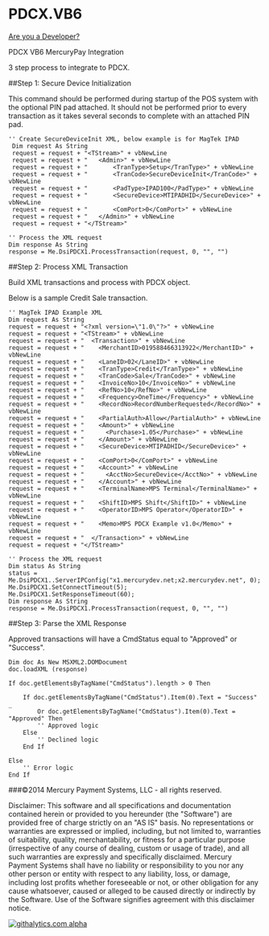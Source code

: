 PDCX.VB6
========

[Are you a Developer?](http://www.developer.mercurypay.com)

PDCX VB6 MercuryPay Integration

3 step process to integrate to PDCX.

##Step 1: Secure Device Initialization
  
This command should be performed during startup of the POS system with the optional PIN pad attached. 
It should not be performed prior to every transaction as it takes several seconds to complete with an attached PIN pad.
  
```
'' Create SecureDeviceInit XML, below example is for MagTek IPAD
 Dim request As String
 request = request + "<TStream>" + vbNewLine
 request = request + "   <Admin>" + vbNewLine
 request = request + "       <TranType>Setup</TranType>" + vbNewLine
 request = request + "       <TranCode>SecureDeviceInit</TranCode>" + vbNewLine
 request = request + "       <PadType>IPAD100</PadType>" + vbNewLine
 request = request + "       <SecureDevice>MTIPADHID</SecureDevice>" + vbNewLine
 request = request + "       <ComPort>0</ComPort>" + vbNewLine
 request = request + "   </Admin>" + vbNewLine
 request = request + "</TStream>"

'' Process the XML request
Dim response As String
response = Me.DsiPDCX1.ProcessTransaction(request, 0, "", "")
```
  
##Step 2: Process XML Transaction

Build XML transactions and process with PDCX object.

Below is a sample Credit Sale transaction.
```
'' MagTek IPAD Example XML
Dim request As String
request = request + "<?xml version=\"1.0\"?>" + vbNewLine
request = request + "<TStream>" + vbNewLine
request = request + "  <Transaction>" + vbNewLine
request = request + "    <MerchantID>019588466313922</MerchantID>" + vbNewLine
request = request + "    <LaneID>02</LaneID>" + vbNewLine
request = request + "    <TranType>Credit</TranType>" + vbNewLine
request = request + "    <TranCode>Sale</TranCode>" + vbNewLine
request = request + "    <InvoiceNo>10</InvoiceNo>" + vbNewLine
request = request + "    <RefNo>10</RefNo>" + vbNewLine    
request = request + "    <Frequency>OneTime</Frequency>" + vbNewLine
request = request + "    <RecordNo>RecordNumberRequested</RecordNo>" + vbNewLine
request = request + "    <PartialAuth>Allow</PartialAuth>" + vbNewLine
request = request + "    <Amount>" + vbNewLine
request = request + "      <Purchase>1.05</Purchase>" + vbNewLine
request = request + "    </Amount>" + vbNewLine
request = request + "    <SecureDevice>MTIPADHID</SecureDevice>" + vbNewLine
request = request + "    <ComPort>0</ComPort>" + vbNewLine
request = request + "    <Account>" + vbNewLine
request = request + "      <AcctNo>SecureDevice</AcctNo>" + vbNewLine
request = request + "    </Account>" + vbNewLine
request = request + "    <TerminalName>MPS Terminal</TerminalName>" + vbNewLine
request = request + "    <ShiftID>MPS Shift</ShiftID>" + vbNewLine
request = request + "    <OperatorID>MPS Operator</OperatorID>" + vbNewLine
request = request + "    <Memo>MPS PDCX Example v1.0</Memo>" + vbNewLine
request = request + "  </Transaction>" + vbNewLine
request = request + "</TStream>"

'' Process the XML request
Dim status As String
status = Me.DsiPDCX1..ServerIPConfig("x1.mercurydev.net;x2.mercurydev.net", 0);
Me.DsiPDCX1.SetConnectTimeout(5);
Me.DsiPDCX1.SetResponseTimeout(60);
Dim response As String
response = Me.DsiPDCX1.ProcessTransaction(request, 0, "", "")
```

##Step 3: Parse the XML Response

Approved transactions will have a CmdStatus equal to "Approved" or "Success".

```
Dim doc As New MSXML2.DOMDocument
doc.loadXML (response)

If doc.getElementsByTagName("CmdStatus").length > 0 Then

    If doc.getElementsByTagName("CmdStatus").Item(0).Text = "Success" _
        Or doc.getElementsByTagName("CmdStatus").Item(0).Text = "Approved" Then
        '' Approved logic
    Else
        '' Declined logic
    End If
    
Else
    '' Error logic
End If
```

###©2014 Mercury Payment Systems, LLC - all rights reserved.

Disclaimer:
This software and all specifications and documentation contained herein or provided to you hereunder (the "Software") are provided free of charge strictly on an "AS IS" basis. No representations or warranties are expressed or implied, including, but not limited to, warranties of suitability, quality, merchantability, or fitness for a particular purpose (irrespective of any course of dealing, custom or usage of trade), and all such warranties are expressly and specifically disclaimed. Mercury Payment Systems shall have no liability or responsibility to you nor any other person or entity with respect to any liability, loss, or damage, including lost profits whether foreseeable or not, or other obligation for any cause whatsoever, caused or alleged to be caused directly or indirectly by the Software. Use of the Software signifies agreement with this disclaimer notice.

[![githalytics.com alpha](https://cruel-carlota.pagodabox.com/0bea01747fa8f1547b93f7370d518638 "githalytics.com")](http://githalytics.com/MercuryPay/PDCX.VB6)
